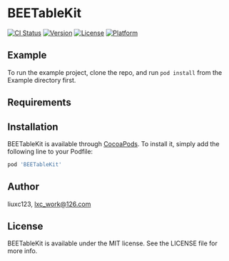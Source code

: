 # BEETableKit

[![CI Status](https://img.shields.io/travis/liuxc123/BEETableKit.svg?style=flat)](https://travis-ci.org/liuxc123/BEETableKit)
[![Version](https://img.shields.io/cocoapods/v/BEETableKit.svg?style=flat)](https://cocoapods.org/pods/BEETableKit)
[![License](https://img.shields.io/cocoapods/l/BEETableKit.svg?style=flat)](https://cocoapods.org/pods/BEETableKit)
[![Platform](https://img.shields.io/cocoapods/p/BEETableKit.svg?style=flat)](https://cocoapods.org/pods/BEETableKit)

## Example

To run the example project, clone the repo, and run `pod install` from the Example directory first.

## Requirements

## Installation

BEETableKit is available through [CocoaPods](https://cocoapods.org). To install
it, simply add the following line to your Podfile:

```ruby
pod 'BEETableKit'
```

## Author

liuxc123, lxc_work@126.com

## License

BEETableKit is available under the MIT license. See the LICENSE file for more info.
